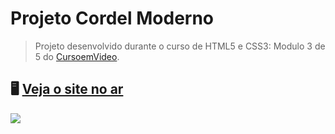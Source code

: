 # Projeto Cordel Moderno
> Projeto desenvolvido durante o curso de HTML5 e CSS3: Modulo 3 de 5 do [CursoemVideo](https://www.cursoemvideo.com). 
## 🖥️ [Veja o site no ar](https://rfluan.github.io/projeto-cordel/)
![](imagens/img-site-cordel)
